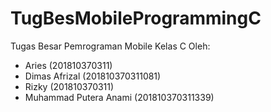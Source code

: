 # TugBesMobileProgrammingC
Tugas Besar Pemrograman Mobile Kelas C Oleh:
- Aries (201810370311)
- Dimas Afrizal (201810370311081)
- Rizky (201810370311)
- Muhammad Putera Anami (201810370311339)
